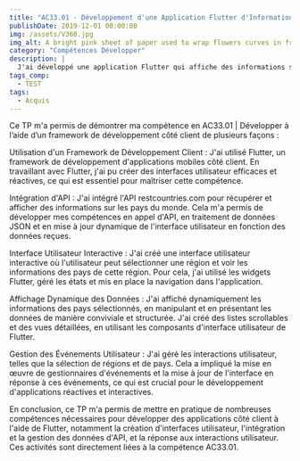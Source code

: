```yaml
---
title: "AC33.01 - Développement d'une Application Flutter d'Informations sur les Pays du Monde"
publishDate: 2019-12-01 00:00:00
img: /assets/V360.jpg
img_alt: A bright pink sheet of paper used to wrap flowers curves in front of rich blue background
category: "Compétences Développer"
description: |
  J'ai développé une application Flutter qui affiche des informations sur les pays du monde en utilisant l'API restcountries.com. Les utilisateurs peuvent sélectionner une région pour voir les pays correspondants et obtenir des détails sur chaque pays. Ce projet met en œuvre des compétences en intégration d'API et en création d'interfaces utilisateur réactives.
tags_comp: 
  - TEST
tags:
  - Acquis
---
```


Ce TP m'a permis de démontrer ma compétence en AC33.01 | Développer à l’aide d’un framework de développement côté client de plusieurs façons :

Utilisation d'un Framework de Développement Client :
J'ai utilisé Flutter, un framework de développement d'applications mobiles côté client. En travaillant avec Flutter, j'ai pu créer des interfaces utilisateur efficaces et réactives, ce qui est essentiel pour maîtriser cette compétence.

Intégration d'API :
J'ai intégré l'API restcountries.com pour récupérer et afficher des informations sur les pays du monde. Cela m'a permis de développer mes compétences en appel d'API, en traitement de données JSON et en mise à jour dynamique de l'interface utilisateur en fonction des données reçues.

Interface Utilisateur Interactive :
J'ai créé une interface utilisateur interactive où l'utilisateur peut sélectionner une région et voir les informations des pays de cette région. Pour cela, j'ai utilisé les widgets Flutter, géré les états et mis en place la navigation dans l'application.

Affichage Dynamique des Données :
J'ai affiché dynamiquement les informations des pays sélectionnés, en manipulant et en présentant les données de manière conviviale et structurée. J'ai créé des listes scrollables et des vues détaillées, en utilisant les composants d'interface utilisateur de Flutter.

Gestion des Événements Utilisateur :
J'ai géré les interactions utilisateur, telles que la sélection de régions et de pays. Cela a impliqué la mise en œuvre de gestionnaires d'événements et la mise à jour de l'interface en réponse à ces événements, ce qui est crucial pour le développement d'applications réactives et interactives.

En conclusion, ce TP m'a permis de mettre en pratique de nombreuses compétences nécessaires pour développer des applications côté client à l'aide de Flutter, notamment la création d'interfaces utilisateur, l'intégration et la gestion des données d'API, et la réponse aux interactions utilisateur. Ces activités sont directement liées à la compétence AC33.01.






